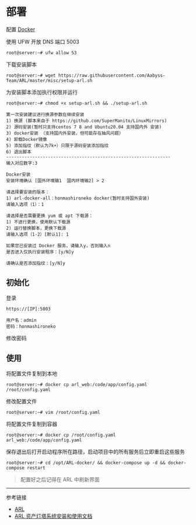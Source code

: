 # 部署

配置 [Docker](https://jadensalas469466.github.io/2024/11/05/%E9%85%8D%E7%BD%AE-Docker-%E5%AE%B9%E5%99%A8%E5%BC%95%E6%93%8E/)

使用 UFW 开放 DNS 端口 5003

```shell
root@server:~# ufw allow 53
```

下载安装脚本

```shell
root@server:~# wget https://raw.githubusercontent.com/Aabyss-Team/ARL/master/misc/setup-arl.sh
```

为安装脚本添加执行权限并运行

```shell
root@server:~# chmod +x setup-arl.sh && ./setup-arl.sh
```

```
第一次安装建议进行换源参数在继续安装
1) 换源 (脚本来自于 https://github.com/SuperManito/LinuxMirrors)
2) 源码安装(暂时只支持centos 7 8 and Ubuntu20.04 支持国内外 安装)
3) docker安装 （支持国内外安装，但可能存在抽风问题）
4) 卸载Docker镜像
5) 添加指纹（默认为7k+）只限于源码安装添加指纹
6) 退出脚本
---------------------------------------------------------------
输入对应数字:3
```

```
Docker安装
安装环境确认 [国外环境输1  国内环境输2] > 2
```

```
请选择要安装的版本：
1) arl-docker-all：honmashironeko docker(暂时支持国外安装)
请输入选项（1）：1
```

```
请选择是否需要更换 yum 或 apt 下载源：
1) 不进行更换，使用默认下载源
2) 运行替换脚本，更换下载源
请输入选项（1-2）[默认1]: 1
```

```
如果您已安装过 Docker 服务，请输入y，否则输入n
是否进入仅执行安装程序：[y/N]y
```

```
请确认是否添加指纹：[y/N]y
```

## 初始化

登录

```
https://[IP]:5003
```

```
用户名：admin
密码：honmashironeko
```

修改密码

## 使用

将配置文件复制到本地

```shell
root@server:~# docker cp arl_web:/code/app/config.yaml /root/config.yaml
```

修改配置文件

```shell
root@server:~# vim /root/config.yaml
```

将配置文件复制到容器

```shell
root@server:~# docker cp /root/config.yaml arl_web:/code/app/config.yaml
```

保存退出后打开启动程序所在路径，启动项目中的所有服务后立即重启这些服务

```shell
root@server:~# cd /opt/ARL-docker/ && docker-compose up -d && docker-compose restart
```

> 配置好之后记得在 ARL 中刷新界面

---

参考链接

- [ARL](https://github.com/Aabyss-Team/ARL)
- [ARL 资产灯塔系统安装和使用文档](https://tophanttechnology.github.io/ARL-doc/)

